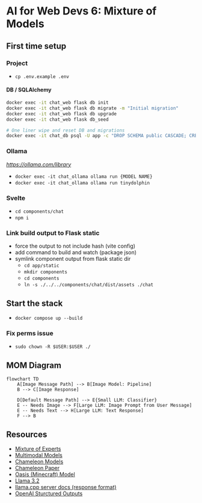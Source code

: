 # AI for Web Devs 6: Mixture of Models

## First time setup

### Project

- `cp .env.example .env`

#### DB / SQLAlchemy

```sh
docker exec -it chat_web flask db init
docker exec -it chat_web flask db migrate -m "Initial migration"
docker exec -it chat_web flask db upgrade
docker exec -it chat_web flask db_seed

# One liner wipe and reset DB and migrations
docker exec -it chat_db psql -U app -c "DROP SCHEMA public CASCADE; CREATE SCHEMA public;"; rm -rf app/migrations; docker exec -it chat_web flask db init; docker exec -it chat_web flask db migrate -m "Initial migration"; docker exec -it chat_web flask db upgrade; docker exec -it chat_web flask db_seed
```

### Ollama

_https://ollama.com/library_

- `docker exec -it chat_ollama ollama run {MODEL NAME}`
- `docker exec -it chat_ollama ollama run tinydolphin`

### Svelte

- `cd components/chat`
- `npm i`

### Link build output to Flask static

- force the output to not include hash (vite config)
- add command to build and watch (package json)
- symlink component output from flask static dir
  - `cd app/static`
  - `mkdir components`
  - `cd components`
  - `ln -s ./../../components/chat/dist/assets ./chat`

## Start the stack

- `docker compose up --build`

### Fix perms issue

- `sudo chown -R $USER:$USER ./`

## MOM Diagram

```mermaid
flowchart TD
    A[Image Message Path] --> B[Image Model: Pipeline]
    B --> C[Image Response]

    D[Default Message Path] --> E{Small LLM: Classifier}
    E -- Needs Image --> F[Large LLM: Image Prompt from User Message]
    E -- Needs Text --> H[Large LLM: Text Response]
    F --> B
```

## Resources

- [Mixture of Experts](https://huggingface.co/blog/moe)
- [Multimodal Models](https://huggingface.co/learn/computer-vision-course/en/unit4/multimodal-models/tasks-models-part1)
- [Chameleon Models](https://huggingface.co/facebook/chameleon-7b)
- [Chameleon Paper](https://arxiv.org/pdf/2405.09818)
- [Oasis (Minecraft) Model](https://oasis-model.github.io/)
- [Llama 3.2](https://ai.meta.com/blog/llama-3-2-connect-2024-vision-edge-mobile-devices/)
- [llama.cpp server docs (response format)](https://github.com/ggerganov/llama.cpp/blob/master/examples/server/README.md)
- [OpenAI Sturctured Outputs](https://openai.com/index/introducing-structured-outputs-in-the-api/)
